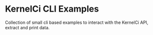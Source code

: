 # KernelCi CLI Examples

Collection of small cli based examples to interact with the KernelCi API, extract and print data.
